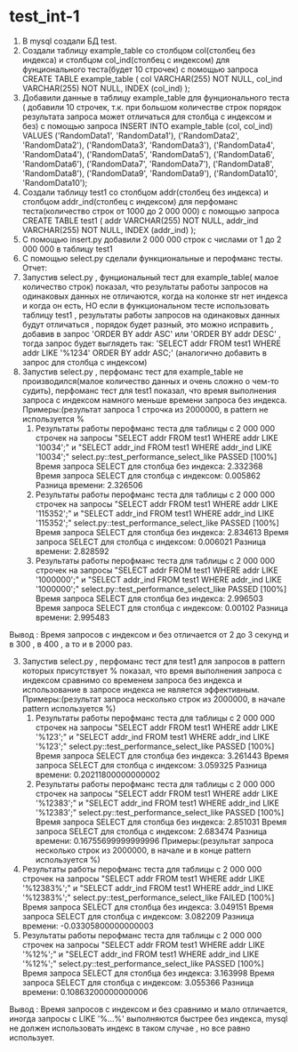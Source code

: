 # test_int-1
1. В mysql создали БД test.
2. Создали таблицу example_table cо столбцом col(столбец без индекса) и столбцом col_ind(столбец с индексом) для фунционального теста(будет 10 строчек) с помощью запроса  CREATE TABLE example_table ( col VARCHAR(255) NOT NULL, col_ind VARCHAR(255) NOT NULL,  INDEX (col_ind) );
3. Добавили данные в таблицу example_table для фунционального теста ( добавили 10 строчек, т.к. при большом количестве строк порядок результата запроса может отличаться для столбца с индексом и без) с помощью запроса INSERT INTO example_table (col, col_ind) VALUES ('RandomData1', 'RandomData1'), ('RandomData2', 'RandomData2'), ('RandomData3', 'RandomData3'), ('RandomData4', 'RandomData4'), ('RandomData5', 'RandomData5'), ('RandomData6', 'RandomData6'), ('RandomData7', 'RandomData7'), ('RandomData8', 'RandomData8'), ('RandomData9', 'RandomData9'), ('RandomData10', 'RandomData10');
4. Создали таблицу test1 cо столбцом addr(столбец без индекса) и столбцом addr_ind(столбец с индексом) для перфоманс теста(количество строк от 1000 до 2 000 000) с помощью запроса  CREATE TABLE test1 ( addr VARCHAR(255) NOT NULL, addr_ind VARCHAR(255) NOT NULL,  INDEX (addr_ind) );
5. С помощью insert.py добавили 2 000 000 строк с числами от 1 до 2 000 000 в таблицу test1
6. С помощью select.py сделали функциональные и перофманс тесты.
Отчет:
1. Запустив select.py , фунциональный тест для example_table( малое количество строк) показал, что результаты работы запросов на одинаковых данных не отличаются, когда на колонке str нет индекса и когда он есть, НО если в функциональном тесте использовать таблицу test1 , результаты работы запросов на одинаковых данных будут отличаться , порядок будет разный, это можно исправить , добавив в запрос  'ORDER BY addr ASC' или 'ORDER BY addr DESC' , тогда запрос будет выглядеть так: 'SELECT addr FROM test1 WHERE addr LIKE '%1234' ORDER BY addr ASC;' (аналогично добавить в запрос для столбца с индексом)
2. Запустив select.py , перфоманс тест для example_table не производился(малое количество данных и очень сложно о чем-то судить), перфоманс тест для test1 показал, что время выполнения запроса с индексом намного меньше времени запроса без индекса.
   Примеры:(результат запроса 1 строчка из 2000000, в pattern не используется %
   1. Результаты работы перофманс теста для таблицы с 2 000 000 строчек на запросы "SELECT addr FROM test1 WHERE addr LIKE '10034';" и "SELECT addr_ind FROM test1 WHERE addr_ind LIKE '10034';"
select.py::test_performance_select_like PASSED                               [100%]
Время запроса SELECT для столбца без индекса: 2.332368
Время запроса SELECT для столбца с индексом: 0.005862
Разница времени: 2.326506
   2. Результаты работы перофманс теста для таблицы с 2 000 000 строчек на запросы "SELECT addr FROM test1 WHERE addr LIKE '115352';" и "SELECT addr_ind FROM test1 WHERE addr_ind LIKE '115352';"
select.py::test_performance_select_like PASSED                               [100%]
Время запроса SELECT для столбца без индекса: 2.834613
Время запроса SELECT для столбца с индексом: 0.006021
Разница времени: 2.828592
   3. Результаты работы перофманс теста для таблицы с 2 000 000 строчек на запросы "SELECT addr FROM test1 WHERE addr LIKE '1000000';" и "SELECT addr_ind FROM test1 WHERE addr_ind LIKE '1000000';"
select.py::test_performance_select_like PASSED                               [100%]
Время запроса SELECT для столбца без индекса: 2.996503
Время запроса SELECT для столбца с индексом: 0.00102
Разница времени: 2.995483

Вывод : Время запросов с индексом и без отличается от 2 до 3 секунд и в 300 , в 400 , а то и в 2000 раз.

3. Запустив select.py , перфоманс тест для test1 для запросов в pattern которых присутствует % показал, что время выполнения запроса с индексом сравнимо со временем запроса без индекса и использование в запросе индекса не является эффективным.
   Примеры:(результат запроса несколько строк из 2000000, в  начале pattern  используется %)
   1. Результаты работы перофманс теста для таблицы с 2 000 000 строчек на запросы "SELECT addr FROM test1 WHERE addr LIKE '%123';" и "SELECT addr_ind FROM test1 WHERE addr_ind LIKE '%123';"
select.py::test_performance_select_like PASSED                               [100%]
Время запроса SELECT для столбца без индекса: 3.261443
Время запроса SELECT для столбца с индексом: 3.059325
Разница времени: 0.20211800000000002
   2. Результаты работы перофманс теста для таблицы с 2 000 000 строчек на запросы "SELECT addr FROM test1 WHERE addr LIKE '%12383';" и "SELECT addr_ind FROM test1 WHERE addr_ind LIKE '%12383';"
select.py::test_performance_select_like PASSED                               [100%]
Время запроса SELECT для столбца без индекса: 2.851031
Время запроса SELECT для столбца с индексом: 2.683474
Разница времени: 0.16755699999999996
    Примеры:(результат запроса несколько строк из 2000000, в  начале и в конце pattern  используется %)
  1. Результаты работы перофманс теста для таблицы с 2 000 000 строчек на запросы "SELECT addr FROM test1 WHERE addr LIKE '%12383%';" и "SELECT addr_ind FROM test1 WHERE addr_ind LIKE '%12383%';"
select.py::test_performance_select_like FAILED                               [100%]
Время запроса SELECT для столбца без индекса: 3.049151
Время запроса SELECT для столбца с индексом: 3.082209
Разница времени: -0.03305800000000003
  2. Результаты работы перофманс теста для таблицы с 2 000 000 строчек на запросы "SELECT addr FROM test1 WHERE addr LIKE '%12%';" и "SELECT addr_ind FROM test1 WHERE addr_ind LIKE '%12%';"
select.py::test_performance_select_like PASSED                               [100%]
Время запроса SELECT для столбца без индекса: 3.163998
Время запроса SELECT для столбца с индексом: 3.055366
Разница времени: 0.10863200000000006

Вывод : Время запросов с индексом и без сравнимо и мало отличается, иногда запросы с LIKE '%...%' выполняются быстрее без индекса, mysql не должен использовать индекс в таком случае , но все равно использует.
